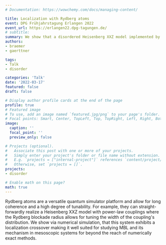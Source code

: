```yaml
---
# Documentation: https://wowchemy.com/docs/managing-content/

title: Localization with Rydberg atoms
event: DPG Frühjahrstagung Erlangen 2022
event_url: https://erlangen22.dpg-tagungen.de/
# subtitle: 
summary: We show that a disordered Heisenberg XXZ model implemented by Rydberg atoms exhibits a localization crossover.
authors:
- braemer
- gaerttner

tags:
- Talk
- disorder

categories: 'Talk'
date: '2022-03-17'
featured: false
draft: false

# Display author profile cards at the end of the page
profile: true
# Featured image
# To use, add an image named `featured.jpg/png` to your page's folder.
# Focal points: Smart, Center, TopLeft, Top, TopRight, Left, Right, BottomLeft, Bottom, BottomRight.
image:
  caption: ''
  focal_point: ''
  preview_only: false

# Projects (optional).
#   Associate this post with one or more of your projects.
#   Simply enter your project's folder or file name without extension.
#   E.g. `projects = ["internal-project"]` references `content/project/deep-learning/index.md`.
#   Otherwise, set `projects = []`.
projects:
- disorder

# Enable math on this page?
math: true
---
```

Rydberg atoms are a versatile quantum simulator platform and allow for long coherence and a high degree of tunability. For example, they can straight-forwardly realize a Heisenberg XXZ model with power-law couplings where the Rydberg blockade radius allows for tuning the width of the coupling's distribution. We show via numerical simulation, that this system exhibits a localization crossover making it well suited for studying MBL and its mechanism in mesoscopic systems for beyond the reach of numerically exact methods.
